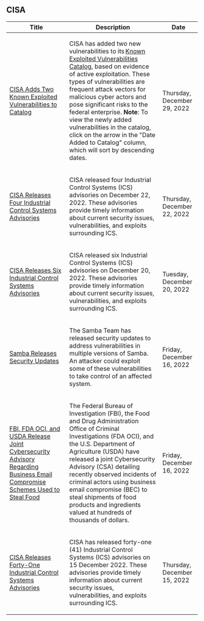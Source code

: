 ## CISA
|Title|Description|Date|
|---|---|---|
| [CISA Adds Two Known Exploited Vulnerabilities to Catalog](https://www.cisa.gov/uscert/ncas/current-activity/2022/12/29/cisa-adds-two-known-exploited-vulnerabilities-catalog) | <p>CISA has added two new vulnerabilities to its <a href="https://www.cisa.gov/known-exploited-vulnerabilities-catalog">Known Exploited Vulnerabilities Catalog</a>, based on evidence of active exploitation. These types of vulnerabilities are frequent attack vectors for malicious cyber actors and pose significant risks to the federal enterprise. <strong>Note</strong>: To view the newly added vulnerabilities in the catalog, click on the arrow in the "Date Added to Catalog" column, which will sort by descending dates.</p> | Thursday, December 29, 2022 |
| [CISA Releases Four Industrial Control Systems Advisories](https://www.cisa.gov/uscert/ncas/current-activity/2022/12/22/cisa-releases-four-industrial-control-systems-advisories) | <p>CISA released four Industrial Control Systems (ICS) advisories on December 22, 2022. These advisories provide timely information about current security issues, vulnerabilities, and exploits surrounding ICS.</p> | Thursday, December 22, 2022 |
| [CISA Releases Six Industrial Control Systems Advisories](https://www.cisa.gov/uscert/ncas/current-activity/2022/12/20/cisa-releases-six-industrial-control-systems-advisories) | <p>CISA released six Industrial Control Systems (ICS) advisories on December 20, 2022. These advisories provide timely information about current security issues, vulnerabilities, and exploits surrounding ICS.</p> | Tuesday, December 20, 2022 |
| [Samba Releases Security Updates](https://www.cisa.gov/uscert/ncas/current-activity/2022/12/16/samba-releases-security-updates) | <p>The Samba Team has released security updates to address vulnerabilities in multiple versions of Samba. An attacker could exploit some of these vulnerabilities to take control of an affected system. </p> | Friday, December 16, 2022 |
| [FBI, FDA OCI, and USDA Release Joint Cybersecurity Advisory Regarding Business Email Compromise Schemes Used to Steal Food](https://www.cisa.gov/uscert/ncas/current-activity/2022/12/16/fbi-fda-oci-and-usda-release-joint-cybersecurity-advisory) | <p>The Federal Bureau of Investigation (FBI), the Food and Drug Administration Office of Criminal Investigations (FDA OCI), and the U.S. Department of Agriculture (USDA) have released a joint Cybersecurity Advisory (CSA) detailing recently observed incidents of criminal actors using business email compromise (BEC) to steal shipments of food products and ingredients valued at hundreds of thousands of dollars.</p> | Friday, December 16, 2022 |
| [CISA Releases Forty-One Industrial Control Systems Advisories](https://www.cisa.gov/uscert/ncas/current-activity/2022/12/15/cisa-releases-forty-one-industrial-control-systems-advisories) | <p>CISA has released forty-one (41) Industrial Control Systems (ICS) advisories on 15 December 2022. These advisories provide timely information about current security issues, vulnerabilities, and exploits surrounding ICS.</p> | Thursday, December 15, 2022 |
